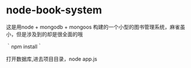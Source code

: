 # node-book-system
这是用node  + mongodb + mongoos 构建的一个小型的图书管理系统，麻雀虽小，但是涉及到的却是很全面的哦


｀npm install｀

打开数据库,进去项目目录，node app.js
